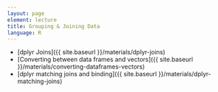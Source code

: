 ```yaml
---
layout: page
element: lecture
title: Grouping & Joining Data
language: R
---
```


* [dplyr Joins]({{ site.baseurl }}/materials/dplyr-joins)
* [Converting between data frames and vectors]({{ site.baseurl }}/materials/converting-dataframes-vectors)
* [dplyr matching joins and binding]({{ site.baseurl }}/materials/dplyr-matching-joins)

